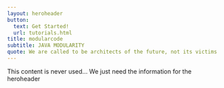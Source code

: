 ```yaml
---
layout: heroheader
button:
  text: Get Started!
  url: tutorials.html
title: modularcode
subtitle: JAVA MODULARITY
quote: We are called to be architects of the future, not its victims
---
```


This content is never used... We just need the information for the heroheader